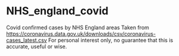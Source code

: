# NHS_england_covid
Covid confirmed cases by NHS England areas
Taken from https://coronavirus.data.gov.uk/downloads/csv/coronavirus-cases_latest.csv
For personal interest only, no guarantee that this is accurate, useful or wise.
